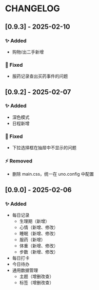 # CHANGELOG

## [0.9.3] - 2025-02-10
### ✨ Added
- 购物/出二手新增

### 🐛 Fixed
- 服药记录查出买药事件的问题

## [0.9.2] - 2025-02-07
### ✨ Added
- 深色模式
- 日程新增

### 🐛 Fixed
- 下拉选择框在抽屉中不显示的问题

### ⚡️ Removed
- 删除 main.css，统一在 uno.config 中配置

## [0.9.0] - 2025-02-06
### ✨ Added
- 每日记录
    - 生理期（新增）
    - 心情（新增、修改）
    - 睡眠（新增、修改）
    - 服药（新增）
    - 体重（新增、修改）
    - 步数（新增、修改）
- 每日打卡
- 今日待办
- 通用数据管理
    - 主题（增删改查）
    - 标签（增删改查）
